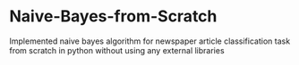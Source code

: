# Naive-Bayes-from-Scratch
Implemented naive bayes algorithm for newspaper article classification task from scratch in python without using any external libraries
